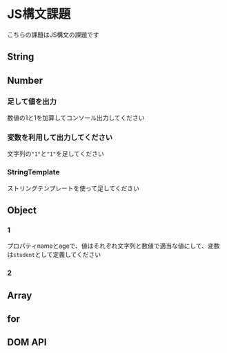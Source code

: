 # JS構文課題

こちらの課題はJS構文の課題です
## String

## Number
### 足して値を出力

数値の1と1を加算してコンソール出力してください
### 変数を利用して出力してください

文字列の`"1"`と`"1"`を足してください

### StringTemplate

ストリングテンプレートを使って足してください

## Object

### 1
プロパティnameとageで、値はそれぞれ文字列と数値で適当な値にして、変数は`student`として定義してください


### 2


## Array



## for


## DOM API


